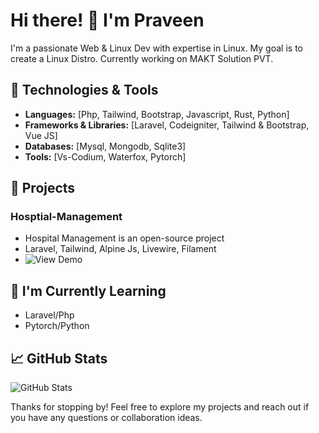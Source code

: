 # Hi there! 👋 I'm Praveen

I'm a passionate Web & Linux Dev with expertise in Linux. My goal is to create a Linux Distro. Currently working on MAKT Solution PVT.

## 🔧 Technologies & Tools

- **Languages:** [Php, Tailwind, Bootstrap, Javascript, Rust, Python]
- **Frameworks & Libraries:** [Laravel, Codeigniter, Tailwind & Bootstrap, Vue JS]
- **Databases:** [Mysql, Mongodb, Sqlite3]
- **Tools:** [Vs-Codium, Waterfox, Pytorch]

## 🚀 Projects

### Hosptial-Management
- Hospital Management is an open-source project
- Laravel, Tailwind, Alpine Js, Livewire, Filament
- ![View Demo](https://github.com/ELG-Foundation/Hospital-Management)

## 🌱 I'm Currently Learning

- Laravel/Php
- Pytorch/Python


## 📈 GitHub Stats

![GitHub Stats](https://github-readme-stats.vercel.app/api?username=end3r-man&show_icons=true&theme=radical)


Thanks for stopping by! Feel free to explore my projects and reach out if you have any questions or collaboration ideas.

